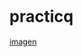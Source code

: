 # practicq
[imagen](https://github.com/luisfermiranda2008/practicq/blob/27f2389f740bab675410a058dd02bfd959ce2cd1/_D__Pagina5TaUndiad_index.html.png)
